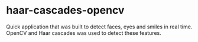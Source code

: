 # haar-cascades-opencv

Quick application that was built to detect faces, eyes and smiles in real time. OpenCV and Haar cascades was used to detect these features.
